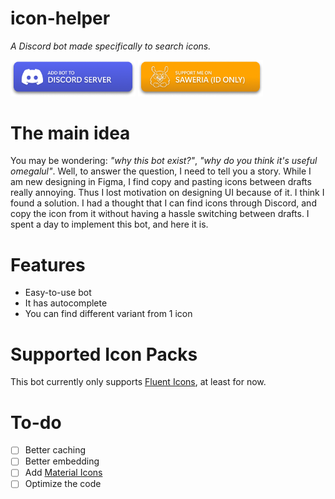 # icon-helper
*A Discord bot made specifically to search icons.*

<a href="https://discord.com"><img src="/.github/assets/add%20bot%20button.png" width=200></a>
<a href="https://saweria.co/loominatrx"><img src="/.github/assets/support%20button.png" width=200></a>

# The main idea
You may be wondering: *"why this bot exist?"*, *"why do you think it's useful omegalul"*. Well, to answer the question, I need to tell you a story. While I am new designing in Figma, I find copy and pasting icons between drafts really annoying. Thus I lost motivation on designing UI because of it. I think I found a solution. I had a thought that I can find icons through Discord, and copy the icon from it without having a hassle switching between drafts. I spent a day to implement this bot, and here it is.

# Features
- Easy-to-use bot
- It has autocomplete
- You can find different variant from 1 icon

# Supported Icon Packs
This bot currently only supports [Fluent Icons](https://github.com/microsoft/fluentui-system-icons), at least for now.

# To-do
- [ ] Better caching
- [ ] Better embedding
- [ ] Add [Material Icons](https://github.com/google/material-desgin-icons)
- [ ] Optimize the code